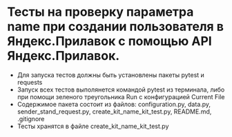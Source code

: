 ﻿# Тесты на проверку параметра name при создании пользователя в Яндекс.Прилавок с помощью API Яндекс.Прилавок.
- Для запуска тестов должны быть установлены пакеты pytest и requests
- Запуск всех тестов выполянется командой pytest из терминала, либо при помощи зеленого треугольника Run с конфигурацией Current File
- Содержимое пакета состоит из файлов: configuration.py, data.py, sender_stand_request.py, create_kit_name_kit_test.py, README.md, .gitignore
- Тесты хранятся в файле create_kit_name_kit_test.py